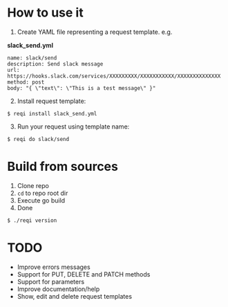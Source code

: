 # How to use it

1. Create YAML file representing a request template. e.g.

**slack_send.yml**
```
name: slack/send
description: Send slack message 
url: https://hooks.slack.com/services/XXXXXXXXX/XXXXXXXXXXX/XXXXXXXXXXXXXX
method: post
body: "{ \"text\": \"This is a test message\" }"
```

2. Install request template:

```
$ reqi install slack_send.yml
```

3. Run your request using template name:

```
$ reqi do slack/send
```

# Build from sources

1. Clone repo
2. `cd` to repo root dir
3. Execute go build
4. Done

```
$ ./reqi version
```

# TODO

- Improve errors messages
- Support for PUT, DELETE and PATCH methods
- Support for parameters
- Improve documentation/help
- Show, edit and delete request templates
